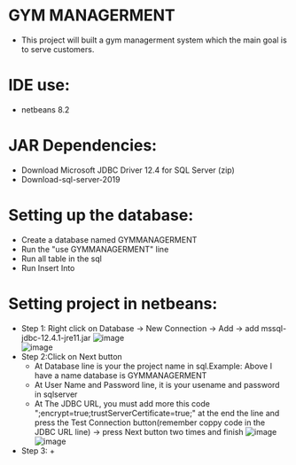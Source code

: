 # GYM MANAGERMENT
  + This project will built a gym managerment system which the main goal is to serve customers.
# IDE use:
  + netbeans 8.2
# JAR Dependencies:
  + Download Microsoft JDBC Driver 12.4 for SQL Server (zip)  
  + Download-sql-server-2019
# Setting up the database:
  + Create a database named GYMMANAGERMENT  
  + Run the "use GYMMANAGERMENT" line  
  + Run all table in the sql  
  + Run Insert Into  
# Setting project in netbeans:
  + Step 1: Right click on Database -> New Connection -> Add -> add mssql-jdbc-12.4.1-jre11.jar
      ![image](https://github.com/Khoavo26042004/GYMMANAGERMENT/assets/154489298/97b00da2-200d-41c9-a5fb-d06232343a1d)  
      ![image](https://github.com/Khoavo26042004/GYMMANAGERMENT/assets/154489298/4f5fd162-7faf-495e-bf7c-5afea4db4180)
  + Step 2:Click on Next button
    + At Database line is your the project name in sql.Example: Above I have a name database is GYMMANAGERMENT  
    + At User Name and Password line, it is your usename and password in sqlserver  
    + At The JDBC URL, you must add more this code ";encrypt=true;trustServerCertificate=true;" at the end the line and press the Test Connection button(remember coppy code in the JDBC URL line) -> press Next button two times and finish
      ![image](https://github.com/Khoavo26042004/GYMMANAGERMENT/assets/154489298/3878a424-9567-4150-a271-6b674da452ee)
      ![image](https://github.com/Khoavo26042004/GYMMANAGERMENT/assets/154489298/2a0d9b20-7792-4aa4-9cb0-5c31a50042bf)
  + Step 3:
    +  




